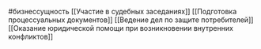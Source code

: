 #бизнессущность 
[[Участие в судебных заседаниях]]
[[Подготовка процессуальных документов]]
[[Ведение дел по защите потребителей]]
[[Оказание юридической помощи при возникновении внутренних конфликтов]]

